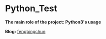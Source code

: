 # Python_Test
**The main role of the project: Python3's usage**

**Blog:** [fengbingchun](http://blog.csdn.net/fengbingchun/article/category/1244795)